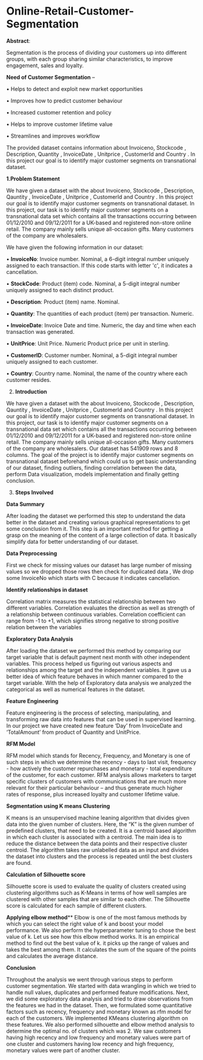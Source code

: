 # Online-Retail-Customer-Segmentation

**Abstract**:

 Segmentation is the process of dividing your customers up into different groups, with each group sharing similar characteristics, to improve engagement, sales and loyalty.

**Need of Customer Segmentation** – 

•	Helps to detect and exploit new market opportunities 

•	Improves how to predict customer behaviour


•	Increased customer retention and policy

•	Helps to improve customer lifetime value

•	Streamlines and improves workflow

The provided dataset contains information about Invoiceno, Stockcode , Description, Quantity , InvoiceDate , Unitprice , CustomerId and Country . In this project our goal is to identify major customer segments on transnational dataset.

**1.Problem Statement**
 
 We have given a dataset with the about Invoiceno, Stockcode , Description, Qauntity , InvoiceDate , Unitprice , CustomerId and Country . In this project our goal is to identify major customer segments on transnational dataset. In this project, our task is to identify major customer segments on a transnational data set which contains all the transactions occurring between 01/12/2010 and 09/12/2011 for a UK-based and registered non-store online retail. The company mainly sells unique all-occasion gifts. Many customers of the company are wholesalers.
        
We have given the following information in our dataset:

•	**InvoiceNo**: Invoice number. Nominal, a 6-digit integral number uniquely assigned to each transaction. If this code starts with letter 'c', it indicates a cancellation.

•	**StockCode**: Product (item) code. Nominal, a 5-digit integral number uniquely assigned to each distinct product.

•	**Description**: Product (item) name. Nominal.

•	**Quantity**: The quantities of each product (item) per transaction. Numeric.

•	**InvoiceDate**: Invoice Date and time. Numeric, the day and time when each transaction was generated.

•	**UnitPrice**: Unit Price. Numeric Product price per unit in sterling.

•	**CustomerID**: Customer number. Nominal, a 5-digit integral number uniquely assigned to each customer.

•	**Country**: Country name. Nominal, the name of the country where each customer resides.

2. **Introduction**
 
 We have given a dataset with the about Invoiceno, Stockcode , Description, Qauntity , InvoiceDate , Unitprice , CustomerId and Country . In this project our goal is to identify major customer segments on transnational dataset. In this project, our task is to identify major customer segments on a transnational data set which contains all the transactions occurring between 01/12/2010 and 09/12/2011 for a UK-based and registered non-store online retail. The company mainly sells unique all-occasion gifts. Many customers of the company are wholesalers.
Our dataset has 541909 rows and 8 columns. The goal of the project is to identify major customer segments on transnational dataset beforehand which could us to get basic understanding of our dataset, finding outliers, finding correlation between the data, perform Data visualization, models implementation and finally getting conclusion. 

3. **Steps Involved**


**Data Summary**

After loading the dataset we performed this step to understand the data better in the dataset and creating various graphical representations to get some conclusion from it.
This step is an important method for getting a grasp on the meaning of the content of a large collection of data. It basically simplify data for better understanding of our dataset. 

**Data Preprocessing**

First we check for missing values our dataset has large number of missing values so we dropped those rows then check for duplicated data , We drop some InvoiceNo which starts with C because it indicates cancellation. 

**Identify relationships in dataset** 

Correlation matrix measures the statistical relationship between two different variables. Correlation evaluates the direction as well as strength of a relationship between continuous variables. Correlation coefficient can range from -1 to +1, which signifies strong negative to strong positive relation between the variables


**Exploratory Data Analysis** 

After loading the dataset we performed this method by comparing our target variable that is default payment next month with other independent variables. This process helped us figuring out various aspects and relationships among the target and the independent variables. It gave us a better idea of which feature behaves in which manner compared to the target variable. With the help of Exploratory data analysis we analyzed the categorical as well as numerical features in the dataset.

**Feature Engineering**

Feature engineering is the process of selecting, manipulating, and transforming raw data into features that can be used in supervised learning.
In our project we have created new feature ‘Day’ from InvoiceDate and ‘TotalAmount’ from product of Quantity and UnitPrice. 

**RFM Model**

RFM model which stands for Recency, Frequency, and Monetary is one of such steps in which we determine the recency - days to last visit, frequency - how actively the customer repurchases and monetary - total expenditure of the customer, for each customer. RFM analysis allows marketers to target specific clusters of customers with communications that are much more relevant for their particular behaviour – and thus generate much higher rates of response, plus increased loyalty and customer lifetime value.

**Segmentation using K means Clustering**

K means is an unsupervised machine leaning algorithm that divides given data into the given number of clusters. Here, the “K” is the given number of predefined clusters, that need to be created. It is a centroid based algorithm in which each cluster is associated with a centroid. The main idea is to reduce the distance between the data points and their respective cluster centroid. The algorithm takes raw unlabelled data as an input and divides the dataset into clusters and the process is repeated until the best clusters are found.

**Calculation of Silhouette score**
 
 Silhouette score is used to evaluate the quality of clusters created using clustering algorithms such as K-Means in terms of how well samples are clustered with other 
 samples that are similar to each other. The Silhouette score is calculated for each sample of different clusters.

**Applying elbow method****
Elbow is one of the most famous methods by which you can select the right value of k and boost your model performance. We also perform the hyperparameter tuning to chose the best value of k. Let us see how this elbow method works. It is an empirical  method to find out the best value of k. it picks up the range of values and takes the best among them. It calculates the sum of the square of the points and calculates the average distance.


**Conclusion**

Throughout the analysis we went through various steps to perform customer segmentation. We started with data wrangling in which we tried to handle null values, duplicates and performed feature modifications. Next, we did some exploratory data analysis and tried to draw observations from the features we had in the dataset. Then, we formulated some quantitative factors such as recency, frequency and monetary known as rfm model for each of the customers. We implemented KMeans clustering algorithm on these features. We also performed silhouette and elbow method analysis to determine the optimal no. of clusters which was 2. We saw customers having high recency and low frequency and monetary values were part of one cluster and customers having low recency and high frequency, monetary values were part of another cluster.

